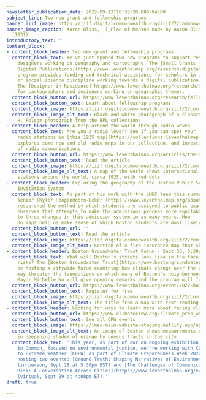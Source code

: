 ```yaml
---
newsletter_publication_date: 2022-09-12T10:39:28.000-04:00
subject_line: Two new grant and fellowship programs
banner_iiif_image: https://iiif.digitalcommonwealth.org/iiif/2/commonwealth:25152g950/442,381,4830,1062/1200,/0/default.jpg
banner_image_caption: Aaron Bliss,  [_Plan of Monson made by Aaron Bliss_](https://collections.leventhalmap.org/search/commonwealth:25152g94q)
  (1831)
introductory_text: ''
content_block:
- content_block_header: Two new grant and fellowship programs
  content_block_text: We've just opened two new programs to support researchers and
    designers working on geography and cartography. The [Small Grants for Early Career
    Digital Publications](https://www.leventhalmap.org/research/digital-publication-small-grants)
    program provides funding and technical assistance for scholars in any humanities
    or social science discipline working towards a digital publication for the public.
    The [Designer-in-Residence](https://www.leventhalmap.org/research/designer-in-residence) Fellowship is our very first residential fellowship
    for cartographers and designers working on geographic themes.
  content_block_button_url: https://www.leventhalmap.org/research/fellowships/
  content_block_button_text: Learn about fellowship programs
  content_block_image: https://iiif.digitalcommonwealth.org/iiif/2/commonwealth:gt54m2096/46,1163,3709,2205/,1200/0/default.jpg
  content_block_image_alt_text: Black and white photograph of a classroom, 1892 A.
    H. Folsom photograph from the BPL collections
- content_block_header: A trip around the world through radio waves
  content_block_text: Are you a radio lover? See if you can spot your favorite short-wave
    radio stations in [this 1935 map](https://collections.leventhalmap.org/search/commonwealth:xs55q1091). Then take a read through [Rachel Sharer](https://www.leventhalmap.org/author/rachel-sharer/)'s newest article, which
    explores some new and old radio maps in our collection, and investigates the history
    of radio communications.
  content_block_button_url: https://www.leventhalmap.org/articles/the-spirit-of-radio/
  content_block_button_text: Read the article
  content_block_image: https://iiif.digitalcommonwealth.org/iiif/2/commonwealth:m039nv56g/full/1200,/0/default.jpg
  content_block_image_alt_text: A map of the world shows international shortwave radio
    stations around the world, circa 1935, with red dots
- content_block_header: Exploring the geography of the Boston Public Schools exam
    invitation system
  content_block_text: As part of his work with the LMEC team this summer, high school
    senior [Kyler Hoogendoorn-Ecker](https://www.leventhalmap.org/about/people/kyler-hoogendoorn-ecker/)
    researched the method by which students are assigned to public exam schools in Boston. He
    observes that attempts to make the admissions process more equitable have led
    to three changes in this admission system in as many years. How
    do maps help us make sense of which Boston students are most likely to attend the exam schools?
  content_block_button_url: ''
  content_block_button_text: Read the article
  content_block_image: https://iiif.digitalcommonwealth.org/iiif/2/commonwealth:1257c392w/5483,836,1778,1155/,1200/0/default.jpg
  content_block_image_alt_text: Section of a fire insurance map that shows a pink building labeled Public Latin School
- content_block_header: Boston Groundwater Trust Forum · Sept 20, 5:30pm ET
  content_block_text: What will Boston's streets look like in the face of future climate
    risks? The [Boston Groundwater Trust](https://www.bostongroundwater.org/) will
    be hosting a citywide forum examining how climate change over the coming years
    may threaten the foundations on which many of Boston's neighborhoods are built.
    Mayor Michelle Wu will give opening remarks and the program will feature public officials as well as a discussion of a recent [LMEC spatial analysis study](https://www.leventhalmap.org/articles/making-water-into-gold/) into the tax value of property on filled land.
  content_block_button_url: https://www.leventhalmap.org/event/2022-boston-groundwater-trust-forum-how-climate-change-may-threaten-the-foundations-of-boston/
  content_block_button_text: Register for free
  content_block_image: https://iiif.digitalcommonwealth.org/iiif/2/commonwealth:js956j70s/508,4895,3908,2396/,1200/0/default.jpg
  content_block_image_alt_text: The title from a map with text reading Plan of Back Bay and Vicinity
- content_block_header: Looking for ways to learn more about facing climate risks?
  content_block_button_url: https://www.climatecrew.org/climate_prep_week_2022?locale=en
  content_block_button_text: See all CPW events
  content_block_image: https://lmec-main-website-staging.netlify.app/uploads/2022-08-23/risk.jpeg
  content_block_image_alt_text: An image of Boston shows measurements of social vulnerability
    in deepening shades of orange by census tracts in the city
  content_block_text: 'This year, as part of our on ongoing exhibition _More or Less
    in Common_ focused on environmental justice, we''re working with Communities Responding
    to Extreme Weather (CREW) as part of Climate Preparedness Week 2022. We''ll be
    hosting two events: [Ground Truth: Shaping Narratives of Environmental Justice](https://www.leventhalmap.org/event/ground-truth-shaping-narratives-of-environmental-justice/)
    (in person, Sept 28 at 5:30pm EST) and [The Challenges of Communicating Climate
    Risk: A Conversation Across Cities](https://www.leventhalmap.org/event/communicating-climate-risk/)
    (virtual, Sept 29 at 4:00pm ET).'
draft: true

---
```

